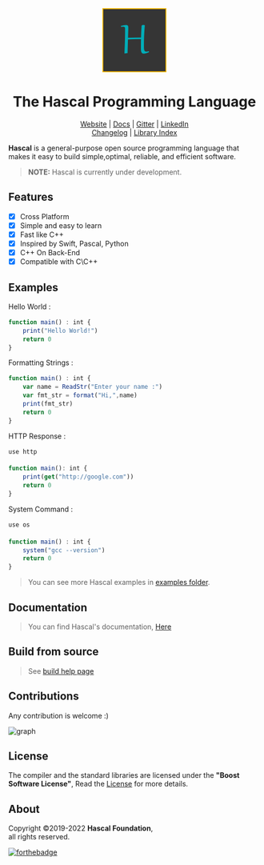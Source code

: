 
<div align="center">
  <img style="text-align:center" src="hascal-logo.png" height="128px" width="128px">


  # The Hascal Programming Language
  [Website](https://hascal.github.io) |
  [Docs](https://hascal.github.io/docs/) |
  [Gitter](https://gitter.im/hascal/community) |
  [LinkedIn](https://linkedin.com/company/hascal-lang) \
  [Changelog](docs/CHANGELOG.md) |
  [Library Index](https://github.com/hascal/libs)
</div>

**Hascal** is a general-purpose open source programming language that makes it easy to build simple,optimal, reliable, and efficient software.

<!-- > Visit [Hascal's Official Website](https://hascal.github.io) -->
> **NOTE:** Hascal is currently under development.
## Features
- [x] Cross Platform
- [x] Simple and easy to learn
- [x] Fast like C++ 
- [x] Inspired by Swift, Pascal, Python
- [x] C++ On Back-End
- [x] Compatible with C\C++
<!-- - [x] Garbage Collection and Manual Memory Allocation -->

## Examples
Hello World :
```typescript
function main() : int {
    print("Hello World!")
    return 0
}
```
Formatting Strings :
```typescript
function main() : int {
    var name = ReadStr("Enter your name :")
    var fmt_str = format("Hi,",name)
    print(fmt_str)
    return 0
}
```

HTTP Response :
```typescript
use http

function main(): int {
    print(get("http://google.com"))
    return 0
}
```

System Command :
```typescript
use os

function main() : int {
    system("gcc --version")
    return 0
}
```
> You can see more Hascal examples in [examples folder](https://github.com/hascal/hascal/tree/main/examples).

## Documentation
> You can find Hascal's documentation, [Here](https://github.com/hascal/hascal/tree/main/docs)

## Build from source
> See [build help page](docs/BUILD.md)


## Contributions
Any contribution is welcome :)

![graph](https://contrib.rocks/image?repo=hascal/hascal)

## License
The compiler and the standard libraries are licensed under the **"Boost Software License"**,
Read the [License](https://github.com/hascal/hascal/blob/main/LICENSE) for more details.

## About
Copyright ©2019-2022 **Hascal Foundation**, \
all rights reserved.

[![forthebadge](https://forthebadge.com/images/badges/built-with-love.svg)](https://forthebadge.com)
